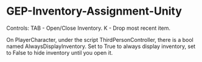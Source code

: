 # GEP-Inventory-Assignment-Unity

Controls:
TAB - Open/Close Inventory.
K - Drop most recent item.

On PlayerCharacter, under the script ThirdPersonController, there is a bool named AlwaysDisplayInventory.
Set to True to always display inventory, set to False to hide inventory until you open it.

